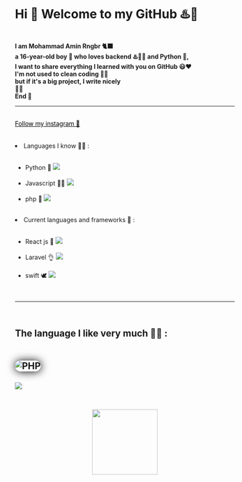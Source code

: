 <html>
<h1> Hi 👋 Welcome to my GitHub ♨️🕺 </h1>
<br>
<b>
I am Mohammad Amin Rngbr 🐈‍⬛
<br>
a 16-year-old boy 👦 who loves backend ♨️👨‍💻 and Python 🐍, 
<br>
I want to share everything I learned with you on GitHub 😃❤
<br>
I'm not used to clean coding 😮‍💨
<br>
but if it's a big project, I write nicely 
<br>
🤩😉
<br>
End 🌹
</b>
<hr>
<br>
<a style="color:black" href="https://instagram.com/xdeveloper2022">Follow my instagram 🤍</a>
<br>
<br>
<br>
<li>Languages ​​I know 👨‍💻 :</li>
<ul>
<br>
<li>Python 🐍 <img src="https://img.shields.io/badge/python-%23E34F26.svg?style=for-the-badge&logo=python&logoColor=green"></li>
<br>
<li>Javascript 👨‍🔧 <img src="https://img.shields.io/badge/javascript-%23E34F26.svg?style=for-the-badge&logo=javascript&logoColor=yellow"></li>
<br>
<li>php 🐘 <img src="https://img.shields.io/badge/php-%23E34F26.svg?style=for-the-badge&logo=php&logoColor=blue"></li>
</ul>
<br>
<li>Current languages ​​and frameworks 🦄 :</li>
<ul>
<br>
<li>React js 🤯 <img src="https://img.shields.io/badge/react-%23E34F26.svg?style=for-the-badge&logo=react&logoColor=darkblue"></li>
<br>
<li>Laravel 👌 <img src="https://img.shields.io/badge/Laravel-%23E34F26.svg?style=for-the-badge&logo=Laravel&logoColor=black"></li>
<br>
<li>swift 🕊 <img src="https://img.shields.io/badge/swift-%23E34F26.svg?style=for-the-badge&logo=swift&logoColor=black"></li>
</ul>
<br>
<hr>
<br>
<h2> The language I like very much 🤩😍 :
<br>
<br>
<br>
<img style="border-radius:30px; box-shadow:black 0.5px 0.5px 20px 0px;" alt="PHP" src="https://static.radib.com/uploadcenter/upload/838354558php-programming-language.jpg"></img>
<br>
 <br>
 <img src="https://img.shields.io/badge/                AMINRNGBR1122-%23E34F26.svg?style=for-the-badge&logo=AMIN&logoColor=black&color=black">
<br>
<br>
<p align="center">
  <a href="https://github.com/ReZeroE">
    <img align="center" height="150em" src="https://github-readme-stats-coral-five.vercel.app/api?username=aminrngbr1122&show_icons=true&theme=material-palenight&include_all_commits=true&count_private=true&hide=issues"/>
  </a>
</p>
</html>

